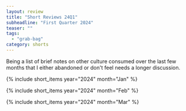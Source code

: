 ```yaml
---
layout: review
title: "Short Reviews 24Q1"
subheadline: "First Quarter 2024"
teaser: ""
tags:
  - "grab-bag"
category: shorts
---
```


Being a list of brief notes on other culture consumed over the last few months that I either abandoned or don't feel needs a longer discussion.

{% include short_items year="2024" month="Jan" %}

{% include short_items year="2024" month="Feb" %}

{% include short_items year="2024" month="Mar" %}
